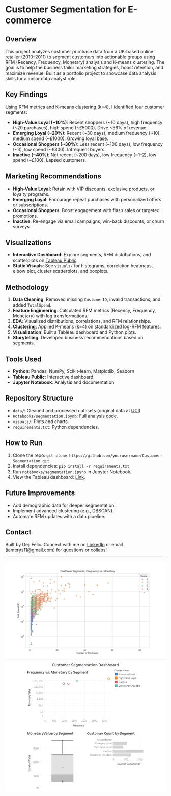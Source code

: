 # Customer Segmentation for E-commerce

## Overview
This project analyzes customer purchase data from a UK-based online retailer (2010–2011) to segment customers into actionable groups using RFM (Recency, Frequency, Monetary) analysis and K-means clustering. The goal is to help the business tailor marketing strategies, boost retention, and maximize revenue. Built as a portfolio project to showcase data analysis skills for a junior data analyst role.

## Key Findings
Using RFM metrics and K-means clustering (k=4), I identified four customer segments:
- **High-Value Loyal (~10%)**: Recent shoppers (~10 days), high frequency (~20 purchases), high spend (~£5000). Drive ~56% of revenue.
- **Emerging Loyal (~20%)**: Recent (~30 days), medium frequency (~10), medium spend (~£1000). Growing loyal base.
- **Occasional Shoppers (~30%)**: Less recent (~100 days), low frequency (~3), low spend (~£300). Infrequent buyers.
- **Inactive (~40%)**: Not recent (~200 days), low frequency (~1–2), low spend (~£100). Lapsed customers.

## Marketing Recommendations
- **High-Value Loyal**: Retain with VIP discounts, exclusive products, or loyalty programs.
- **Emerging Loyal**: Encourage repeat purchases with personalized offers or subscriptions.
- **Occasional Shoppers**: Boost engagement with flash sales or targeted promotions.
- **Inactive**: Re-engage via email campaigns, win-back discounts, or churn surveys.

## Visualizations
- **Interactive Dashboard**: Explore segments, RFM distributions, and scatterplots on [Tableau Public](https://public.tableau.com/views/CustomerSegmentationAnalysisforE-commerce/CustomerSegmentationAnalysisforE-commerce?:language=en-US&publish=yes&:sid=&:redirect=auth&:display_count=n&:origin=viz_share_link).
- **Static Visuals**: See `visuals/` for histograms, correlation heatmaps, elbow plot, cluster scatterplots, and boxplots.

## Methodology
1. **Data Cleaning**: Removed missing `CustomerID`, invalid transactions, and added `TotalSpend`.
2. **Feature Engineering**: Calculated RFM metrics (Recency, Frequency, Monetary) with log transformations.
3. **EDA**: Visualized distributions, correlations, and RFM relationships.
4. **Clustering**: Applied K-means (k=4) on standardized log-RFM features.
5. **Visualization**: Built a Tableau dashboard and Python plots.
6. **Storytelling**: Developed business recommendations based on segments.

## Tools Used
- **Python**: Pandas, NumPy, Scikit-learn, Matplotlib, Seaborn
- **Tableau Public**: Interactive dashboard
- **Jupyter Notebook**: Analysis and documentation

## Repository Structure
- `data/`: Cleaned and processed datasets (original data at [UCI](https://archive.ics.uci.edu/ml/datasets/online+retail)).
- `notebooks/segmentation.ipynb`: Full analysis code.
- `visuals/`: Plots and charts.
- `requirements.txt`: Python dependencies.

## How to Run
1. Clone the repo: `git clone https://github.com/yourusername/Customer-Segmentation.git`
2. Install dependencies: `pip install -r requirements.txt`
3. Run `notebooks/segmentation.ipynb` in Jupyter Notebook.
4. View the Tableau dashboard: [Link](https://public.tableau.com/views/CustomerSegmentationAnalysisforE-commerce/CustomerSegmentationAnalysisforE-commerce?:language=en-US&publish=yes&:sid=&:redirect=auth&:display_count=n&:origin=viz_share_link).

## Future Improvements
- Add demographic data for deeper segmentation.
- Implement advanced clustering (e.g., DBSCAN).
- Automate RFM updates with a data pipeline.

## Contact
Built by Deji Felix. Connect with me on [LinkedIn](https://www.linkedin.com/in/deji-felix-0ab880258) or email (iamerys11@gmail.com) for questions or collabs!

---
![Cluster Scatterplot](./visuals/cluster_frequency_vs_monetary.png)
![Tableau Dashboard](./visuals/dashboard_screenshot.png)